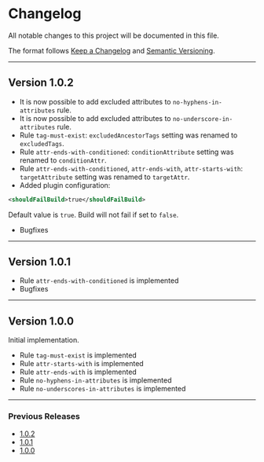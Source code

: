 # Changelog

All notable changes to this project will be documented in this file.

The format follows [Keep a Changelog](https://keepachangelog.com/en/1.0.0/)
and [Semantic Versioning](https://semver.org/).

---

## Version 1.0.2

- It is now possible to add excluded attributes to `no-hyphens-in-attributes` rule.
- It is now possible to add excluded attributes to `no-underscore-in-attributes` rule.
- Rule `tag-must-exist`: ```excludedAncestorTags``` setting was renamed to ```excludedTags```.
- Rule `attr-ends-with-conditioned`: ```conditionAttribute``` setting was renamed to ```conditionAttr```.
- Rule `attr-ends-with-conditioned`, `attr-ends-with`, `attr-starts-with`: ```targetAttribute``` setting was renamed to
  ```targetAttr```.
- Added plugin configuration: 
```xml
<shouldFailBuild>true</shouldFailBuild>
```
Default value is `true`. Build will not fail if set to `false`. 
- Bugfixes

---

## Version 1.0.1

- Rule `attr-ends-with-conditioned` is implemented
- Bugfixes

---

## Version 1.0.0

Initial implementation.

- Rule `tag-must-exist` is implemented
- Rule `attr-starts-with` is implemented
- Rule `attr-ends-with` is implemented
- Rule `no-hyphens-in-attributes` is implemented
- Rule `no-underscores-in-attributes` is implemented

---

### Previous Releases

- [1.0.2](https://github.com/htshame/naming-convention-liquibase-maven-plugin/blob/main/docs/releases/1.0.2.md)
- [1.0.1](https://github.com/htshame/naming-convention-liquibase-maven-plugin/blob/main/docs/releases/1.0.1.md)
- [1.0.0](https://github.com/htshame/naming-convention-liquibase-maven-plugin/blob/main/docs/releases/1.0.0.md)
